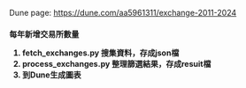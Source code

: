 Dune page: https://dune.com/aa5961311/exchange-2011-2024 

<h4>每年新增交易所數量
  
1. fetch_exchanges.py 搜集資料，存成json檔
2. process_exchanges.py 整理篩選結果，存成resuit檔
3. 到Dune生成圖表
